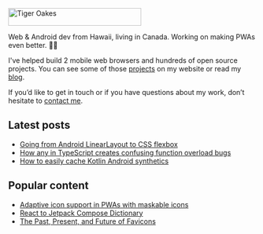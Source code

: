 <img src="https://tigeroakes.com/logo_text.svg" alt="Tiger Oakes" width="270" height="36">

Web & Android dev from Hawaii, living in Canada. Working on making PWAs even better. 🌴🍁

I've helped build 2 mobile web browsers and hundreds of open source projects. You can see some of those [projects](https://tigeroakes.com/projects/) on my website or read my [blog](https://tigeroakes.com/posts/).

If you’d like to get in touch or if you have questions about my work, don’t hesitate to [contact me](https://tigeroakes.com/#contact).

## Latest posts
- [Going from Android LinearLayout to CSS flexbox](https://tigeroakes.com/posts/android-linearlayout-to-web-flexbox/)
- [How any in TypeScript creates confusing function overload bugs](https://tigeroakes.com/posts/any-wreaks-havoc-on-overloads/)
- [How to easily cache Kotlin Android synthetics](https://tigeroakes.com/posts/til-kotlin-android-ext-cache/)

## Popular content
- [Adaptive icon support in PWAs with maskable icons](https://web.dev/maskable-icon/)
- [React to Jetpack Compose Dictionary](https://tigeroakes.com/posts/react-to-compose-dictionary/)
- [The Past, Present, and Future of Favicons](https://tigeroakes.com/talks/past-present-future-favicons/)

